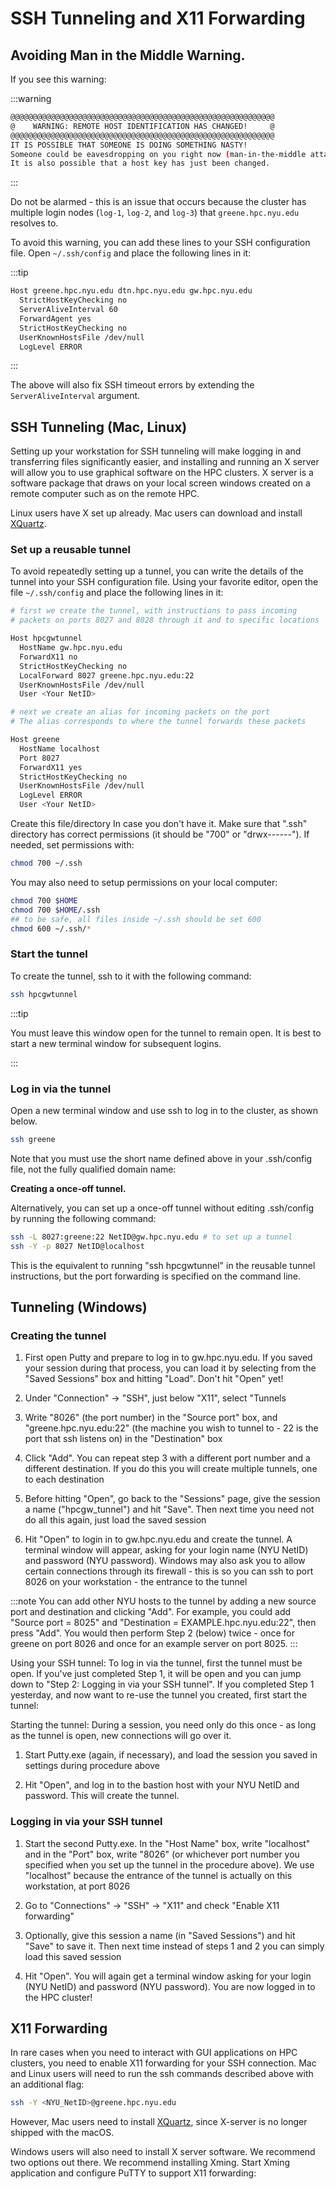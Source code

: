 # SSH Tunneling and X11 Forwarding

[xquartz]: https://www.xquartz.org/

## Avoiding Man in the Middle Warning.

If you see this warning:

:::warning

```sh
@@@@@@@@@@@@@@@@@@@@@@@@@@@@@@@@@@@@@@@@@@@@@@@@@@@@@@@@@@@
@    WARNING: REMOTE HOST IDENTIFICATION HAS CHANGED!     @
@@@@@@@@@@@@@@@@@@@@@@@@@@@@@@@@@@@@@@@@@@@@@@@@@@@@@@@@@@@
IT IS POSSIBLE THAT SOMEONE IS DOING SOMETHING NASTY!
Someone could be eavesdropping on you right now (man-in-the-middle attack)!
It is also possible that a host key has just been changed.
```

:::

Do not be alarmed - this is an issue that occurs because the cluster has multiple login nodes (`log-1`, `log-2`, and `log-3`) that `greene.hpc.nyu.edu` resolves to. 

To avoid this warning, you can add these lines to your SSH configuration file. Open `~/.ssh/config` and place the following lines in it:


:::tip

```sh
Host greene.hpc.nyu.edu dtn.hpc.nyu.edu gw.hpc.nyu.edu
  StrictHostKeyChecking no
  ServerAliveInterval 60
  ForwardAgent yes
  StrictHostKeyChecking no
  UserKnownHostsFile /dev/null
  LogLevel ERROR
```

:::

The above will also fix SSH timeout errors by extending the `ServerAliveInterval` argument.

## SSH Tunneling (Mac, Linux)

Setting up your workstation for SSH tunneling will make logging in and transferring files significantly easier, and installing and running an X server will allow you to use graphical software on the HPC clusters. X server is a software package that draws on your local screen windows created on a remote computer such as on the remote HPC.

Linux users have X set up already. Mac users can download and install [XQuartz][xquartz].

### Set up a reusable tunnel 

To avoid repeatedly setting up a tunnel, you can write the details of the tunnel into your SSH configuration file. Using your favorite editor, open the file `~/.ssh/config` and place the following lines in it: 

```sh
# first we create the tunnel, with instructions to pass incoming
# packets on ports 8027 and 8028 through it and to specific locations

Host hpcgwtunnel
  HostName gw.hpc.nyu.edu
  ForwardX11 no
  StrictHostKeyChecking no
  LocalForward 8027 greene.hpc.nyu.edu:22
  UserKnownHostsFile /dev/null 
  User <Your NetID>

# next we create an alias for incoming packets on the port
# The alias corresponds to where the tunnel forwards these packets

Host greene
  HostName localhost
  Port 8027
  ForwardX11 yes
  StrictHostKeyChecking no
  UserKnownHostsFile /dev/null
  LogLevel ERROR
  User <Your NetID>
```

Create this  file/directory  In case you don't have it. Make sure that ".ssh" directory has correct permissions (it should be "700" or "drwx------"). If needed, set permissions with:

```sh
chmod 700 ~/.ssh
```

You may also need to setup permissions on your local computer:

```sh
chmod 700 $HOME
chmod 700 $HOME/.ssh
## to be safe, all files inside ~/.ssh should be set 600
chmod 600 ~/.ssh/*
```

### Start the tunnel

To create the tunnel, ssh to it with the following command:
```sh
ssh hpcgwtunnel
```

:::tip

You must leave this window open for the tunnel to remain open. It is best to start a new terminal window for subsequent logins. 

:::

### Log in via the tunnel

Open a new terminal window and use ssh to log in to the cluster, as shown below.

```sh
ssh greene
```

Note that you must use the short name defined above in your .ssh/config file, not the fully qualified domain name:

**Creating a once-off tunnel.**

Alternatively, you can set up a once-off tunnel without editing .ssh/config by running the following command:

```sh
ssh -L 8027:greene:22 NetID@gw.hpc.nyu.edu # to set up a tunnel
ssh -Y -p 8027 NetID@localhost
```

This is the equivalent to running "ssh hpcgwtunnel" in the reusable tunnel instructions, but the port forwarding is specified on the command line.


## Tunneling (Windows)

### Creating the tunnel

1.  First open Putty and prepare to log in to gw.hpc.nyu.edu. If you saved your session during that process, you can load it by selecting from the "Saved Sessions" box and hitting "Load". Don't hit "Open" yet!

2.  Under "Connection" -> "SSH", just below "X11", select "Tunnels

3.  Write "8026" (the port number) in the "Source port" box, and "greene.hpc.nyu.edu:22" (the machine you wish to tunnel to - 22 is the port that ssh listens on) in the 	"Destination" box

4.  Click "Add". You can repeat step 3 with a different port number and a different destination. If you do this you will create multiple tunnels, one to each destination

5.  Before hitting "Open", go back to the "Sessions" page, give the session a name ("hpcgw_tunnel") and hit "Save". Then next time you need not do all this again, just load the saved session

6.  Hit "Open" to login in to gw.hpc.nyu.edu and create the tunnel. A terminal window will appear, asking for your login name (NYU NetID) and password (NYU password). 	Windows may also ask you to allow certain connections through its firewall - this is so you can ssh to port 8026 on your workstation - the entrance to the tunnel


:::note
You can add other NYU hosts to the tunnel by adding a new source port and destination and clicking "Add". For example, you could add "Source port = 8025" and "Destination = EXAMPLE.hpc.nyu.edu:22", then press "Add". You would then perform Step 2 (below) twice - once for greene on port 8026 and once for an example server on port 8025.
:::

Using your SSH tunnel: To log in via the tunnel, first the tunnel must be open. If you've just completed Step 1, it will be open and you can jump down to "Step 2: Logging in via your SSH tunnel". If you completed Step 1 yesterday, and now want to re-use the tunnel you created, first start the tunnel:

Starting the tunnel: During a session, you need only do this once - as long as the tunnel is open, new connections will go over it.

1.  Start Putty.exe (again, if necessary), and load the session you saved in settings during procedure above

2.  Hit "Open", and log in to the bastion host with your NYU NetID and password. This will create the tunnel. 

### Logging in via your SSH tunnel

1.  Start the second Putty.exe. In the "Host Name" box, write "localhost" and in the "Port" box, write "8026" (or whichever port number you specified when you set up the tunnel in the procedure above). We use "localhost" because the entrance of the tunnel is actually on this workstation, at port 8026

2.  Go to "Connections" -> "SSH" -> "X11" and check "Enable X11 forwarding"

3.  Optionally, give this session a name (in "Saved Sessions") and hit "Save" to save it. Then next time instead of steps 1 and 2 you can simply load this saved session

4.  Hit "Open". You will again get a terminal window asking for your login (NYU NetID) and password (NYU password). You are now logged in to the HPC cluster!

## X11 Forwarding

In rare cases when you need to interact with GUI applications on HPC clusters, you need to enable X11 forwarding for your SSH connection. Mac and Linux users will need to run the ssh commands described above with an additional flag:

```sh
ssh -Y <NYU_NetID>@greene.hpc.nyu.edu
```

However, Mac users need to install [XQuartz][xquartz], since X-server is no longer shipped with the macOS.

Windows users will also need to install X server software. We recommend two options out there. We recommend installing Xming. Start Xming application and configure PuTTY to support X11 forwarding:



